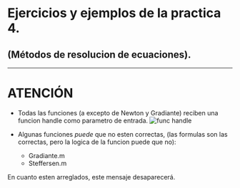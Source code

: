 # Ejercicios y ejemplos de la practica 4.
## (Métodos de resolucion de ecuaciones).
--------------------
# ATENCIÓN
- Todas las funciones (a excepto de Newton y Gradiante) reciben una funcion handle como parametro de entrada.
![func handle](https://i.imgur.com/6JUg9Sc.png)

- Algunas funciones *puede* que no esten correctas, (las formulas son las correctas, pero la logica de la funcion puede que no):
  - Gradiante.m
  - Steffersen.m
  
En cuanto esten arreglados, este mensaje desaparecerá.
